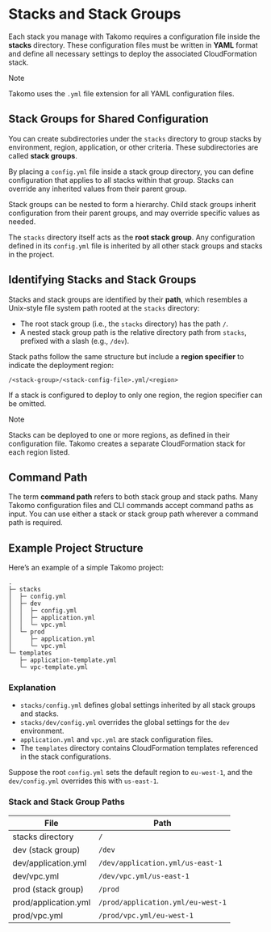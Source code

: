 # Stacks and Stack Groups

Each stack you manage with Takomo requires a configuration file inside the **stacks** directory. These configuration files must be written in **YAML** format and define all necessary settings to deploy the associated CloudFormation stack.

> [!NOTE]
> Takomo uses the `.yml` file extension for all YAML configuration files.

## Stack Groups for Shared Configuration

You can create subdirectories under the `stacks` directory to group stacks by environment, region, application, or other criteria. These subdirectories are called **stack groups**.

By placing a `config.yml` file inside a stack group directory, you can define configuration that applies to all stacks within that group. Stacks can override any inherited values from their parent group.

Stack groups can be nested to form a hierarchy. Child stack groups inherit configuration from their parent groups, and may override specific values as needed.

The `stacks` directory itself acts as the **root stack group**. Any configuration defined in its `config.yml` file is inherited by all other stack groups and stacks in the project.

## Identifying Stacks and Stack Groups

Stacks and stack groups are identified by their **path**, which resembles a Unix-style file system path rooted at the `stacks` directory:

- The root stack group (i.e., the `stacks` directory) has the path `/`.
- A nested stack group path is the relative directory path from `stacks`, prefixed with a slash (e.g., `/dev`).

Stack paths follow the same structure but include a **region specifier** to indicate the deployment region:

```
/<stack-group>/<stack-config-file>.yml/<region>
```

If a stack is configured to deploy to only one region, the region specifier can be omitted.

> [!NOTE]
> Stacks can be deployed to one or more regions, as defined in their configuration file. Takomo creates a separate CloudFormation stack for each region listed.

## Command Path

The term **command path** refers to both stack group and stack paths. Many Takomo configuration files and CLI commands accept command paths as input. You can use either a stack or stack group path wherever a command path is required.

## Example Project Structure

Here’s an example of a simple Takomo project:

```shell
.
├─ stacks
│  ├─ config.yml
│  ├─ dev
│  │  ├─ config.yml
│  │  ├─ application.yml
│  │  └─ vpc.yml
│  └─ prod
│     ├─ application.yml
│     └─ vpc.yml
└─ templates
   ├─ application-template.yml
   └─ vpc-template.yml
```

### Explanation

- `stacks/config.yml` defines global settings inherited by all stack groups and stacks.
- `stacks/dev/config.yml` overrides the global settings for the `dev` environment.
- `application.yml` and `vpc.yml` are stack configuration files.
- The `templates` directory contains CloudFormation templates referenced in the stack configurations.

Suppose the root `config.yml` sets the default region to `eu-west-1`, and the `dev/config.yml` overrides this with `us-east-1`.

### Stack and Stack Group Paths

| File                      | Path                              |
|---------------------------|----------------------------------|
| stacks directory          | `/`                              |
| dev (stack group)         | `/dev`                           |
| dev/application.yml       | `/dev/application.yml/us-east-1` |
| dev/vpc.yml               | `/dev/vpc.yml/us-east-1`         |
| prod (stack group)        | `/prod`                          |
| prod/application.yml      | `/prod/application.yml/eu-west-1` |
| prod/vpc.yml              | `/prod/vpc.yml/eu-west-1`        |
